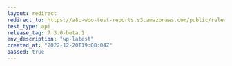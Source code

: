 ```yaml
---
layout: redirect
redirect_to: https://a8c-woo-test-reports.s3.amazonaws.com/public/release/7.3.0-beta.1/wp-latest/api/index.html
test_type: api
release_tag: 7.3.0-beta.1
env_description: "wp-latest"
created_at: "2022-12-20T19:08:04Z"
passed: true
---
```

